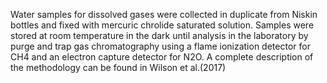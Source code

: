 Water samples for dissolved gases were collected in duplicate from Niskin bottles and fixed with mercuric chrolide saturated solution. Samples were stored at room temperature in the dark until analysis in the laboratory by purge and trap gas chromatography using a flame ionization detector for CH4 and an electron capture detector for N2O. A complete description of the methodology can be found in Wilson et al.(2017)
